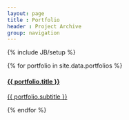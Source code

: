 ```yaml
---
layout: page
title : Portfolio
header : Project Archive
group: navigation
---
```

<div id="portfolio">

  <!-- Google Adsense -->
  <script async src="//pagead2.googlesyndication.com/pagead/js/adsbygoogle.js"></script>
  <!-- Incognitech AdSense -->
  <ins class="adsbygoogle"
     style="display:block"
     data-ad-client="ca-pub-2157482864791682"
     data-ad-slot="3785934257"
     data-ad-format="auto"></ins>
  <script>
  (adsbygoogle = window.adsbygoogle || []).push({});
  </script>

  {% include JB/setup %}

  <div class="row">
  {% for portfolio in site.data.portfolios %}
      <div class="col-md-4 col-sm-6 portfolio-item">
          <a href="#portfolioModal{{ portfolio.id }}" class="portfolio-link" data-toggle="modal">
              <div class="portfolio-hover">
                  <div class="portfolio-hover-content">
                      <i class="fa fa-plus fa-3x"></i>
                  </div>
              </div>
              <img src="{{ ASSET_PATH }}/img/portfolio/{{ portfolio.thumbnail }}" class="img-responsive" alt="">
              <div class="portfolio-caption">
                  <h4>{{ portfolio.title }}</h4>
                  <p class="text-muted">{{ portfolio.subtitle }}</p>
              </div>
          </a>
      </div>
  {% endfor %}
  </div>

  <!-- Google Adsense -->
  <script async src="//pagead2.googlesyndication.com/pagead/js/adsbygoogle.js"></script>
  <!-- Incognitech AdSense -->
  <ins class="adsbygoogle"
     style="display:block"
     data-ad-client="ca-pub-2157482864791682"
     data-ad-slot="3785934257"
     data-ad-format="auto"></ins>
  <script>
  (adsbygoogle = window.adsbygoogle || []).push({});
  </script>

</div>
